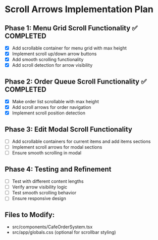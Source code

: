 # Scroll Arrows Implementation Plan

## Phase 1: Menu Grid Scroll Functionality ✅ COMPLETED
- [x] Add scrollable container for menu grid with max height
- [x] Implement scroll up/down arrow buttons
- [x] Add smooth scrolling functionality
- [x] Add scroll detection for arrow visibility

## Phase 2: Order Queue Scroll Functionality ✅ COMPLETED
- [x] Make order list scrollable with max height
- [x] Add scroll arrows for order navigation
- [x] Implement scroll position detection

## Phase 3: Edit Modal Scroll Functionality
- [ ] Add scrollable containers for current items and add items sections
- [ ] Implement scroll arrows for modal sections
- [ ] Ensure smooth scrolling in modal

## Phase 4: Testing and Refinement
- [ ] Test with different content lengths
- [ ] Verify arrow visibility logic
- [ ] Test smooth scrolling behavior
- [ ] Ensure responsive design

## Files to Modify:
- src/components/CafeOrderSystem.tsx
- src/app/globals.css (optional for scrollbar styling)
